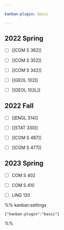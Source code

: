 ```yaml
---

kanban-plugin: basic

---
```


## 2022 Spring

- [ ] [[COM S 362]]
- [ ] [[COM S 352]]
- [ ] [[COM S 342]]
- [ ] [[GEOL 102]]
- [ ] [[GEOL 102L]]


## 2022 Fall

- [ ] [[ENGL 314]]
- [ ] [[STAT 330]]
- [ ] [[COM S 487]]
- [ ] [[COM S 477]]


## 2023 Spring

- [ ] COM S 402
- [ ] COM S 410
- [ ] LING 120




%% kanban:settings
```
{"kanban-plugin":"basic"}
```
%%